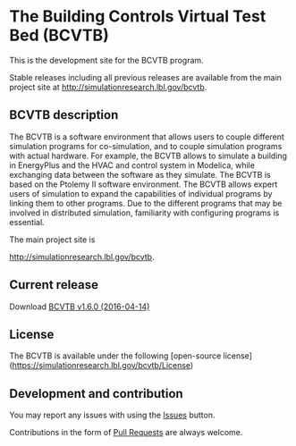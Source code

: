 # The Building Controls Virtual Test Bed (BCVTB)

This is the development site for the BCVTB program.

Stable releases including all previous releases are available from the main project site
at http://simulationresearch.lbl.gov/bcvtb.

## BCVTB description

The BCVTB is a software environment that allows users to couple different simulation programs for co-simulation, and to couple simulation programs with actual hardware. For example, the BCVTB allows to simulate a building in EnergyPlus and the HVAC and control system in Modelica, while exchanging data between the software as they simulate. The BCVTB is based on the Ptolemy II software environment. The BCVTB allows expert users of simulation to expand the capabilities of individual programs by linking them to other programs. Due to the different programs that may be involved in distributed simulation, familiarity with configuring programs is essential. 

The main project site is

http://simulationresearch.lbl.gov/bcvtb.

## Current release

Download [BCVTB v1.6.0 (2016-04-14)](https://github.com/lbl-srg/BCVTB/releases/tag/v1.6.0)

## License

The BCVTB is available under the following [open-source license] (https://simulationresearch.lbl.gov/bcvtb/License)


## Development and contribution
You may report any issues with using the [Issues](https://github.com/lbl-srg/BCVTB/issues) button.

Contributions in the form of [Pull Requests](https://github.com/lbl-srg/BCVTB/pulls) are always welcome.
